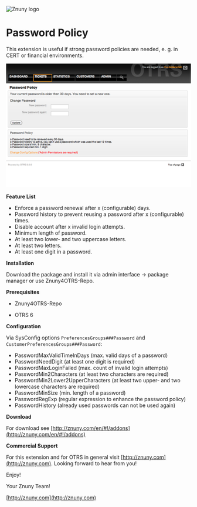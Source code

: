 ![Znuny logo](http://znuny.com/assets/images/logo_small.png)

Password Policy
===============
This extension is useful if strong password policies are needed, e. g. in CERT or financial environments.

![Screenshot SysConfig](https://github.com/znuny/Znuny4OTRS-PasswordPolicy/blob/master/doc/en/screenshots/passwordpolicy.png)

**Feature List**

* Enforce a password renewal after x (configurable) days.
* Password history to prevent reusing a password after x (configurable) times.
* Disable account after x invalid login attempts.
* Minimum length of password.
* At least two lower- and two uppercase letters.
* At least two letters.
* At least one digit in a password.


**Installation**

Download the package and install it via admin interface -> package manager or use Znuny4OTRS-Repo.


**Prerequisites**

- Znuny4OTRS-Repo

- OTRS 6


**Configuration**

Via SysConfig options `PreferencesGroups###Password` and `CustomerPreferencesGroups###Password`:

* PasswordMaxValidTimeInDays (max. valid days of a password)
* PasswordNeedDigit (at least one digit is required)
* PasswordMaxLoginFailed (max. count of invalid login attempts)
* PasswordMin2Characters (at least two characters are required)
* PasswordMin2Lower2UpperCharacters (at least two upper- and two lowercase characters are required)
* PasswordMinSize (min. length of a password)
* PasswordRegExp (regular expression to enhance the password policy)
* PasswordHistory (already used passwords can not be used again)

**Download**

For download see [http://znuny.com/en/#!/addons](http://znuny.com/en/#!/addons)

**Commercial Support**

For this extension and for OTRS in general visit [http://znuny.com](http://znuny.com). Looking forward to hear from you!

Enjoy!

 Your Znuny Team!

 [http://znuny.com](http://znuny.com)
